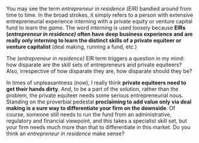 <p>You may see the term <em>entrepreneur in residence (EIR)</em> bandied around from time to time. In the broad strokes, it simply refers to a person with extensive entrepreneurial experience interning with a private equity or venture capital fund to learn the <em>game</em>. The word <em>interning</em> is used loosely because <strong>EIRs (<em>entrepreneur in residence)</em> often have deep business experience and are really only interning to learn the distinct skills of a private equiteer or venture capitalist </strong>(deal making, running a fund, etc.)</p><p>The (<em>entrepreneur in residence) </em>EIR term triggers a question in my mind: how disparate are the skill sets of entrepreneurs and private equiteers? Also, irrespective of how disparate they are, how disparate should they be?</p><p>In times of unpleasantness (now), I really think <strong>private equiteers need to get their hands dirty</strong>. And, to be a part of the solution, rather than the problem, the private equiteer needs some serious entrepreneurial nous. Standing on the proverbial pedestal <strong>proclaiming to add value only via deal making is a sure way to differentiate your firm on the downside</strong>. Of course, someone still needs to run the fund from an administrative, regulatory and financial viewpoint, and this takes a specialist skill set, but your firm needs much more than that to differentiate in this market. Do you think an <em>entrepreneur in residence</em> make sense?</p>
